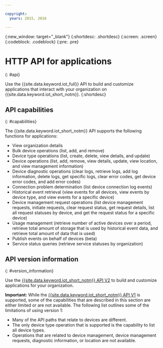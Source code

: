 ```yaml
---

copyright:
  years: 2015, 2016

---
```


{:new_window: target="_blank"}
{:shortdesc: .shortdesc}
{:screen: .screen}
{:codeblock: .codeblock}
{:pre: .pre}

# HTTP API for applications
{: #api}

Use the {{site.data.keyword.iot_full}} API to build and customize applications that interact with your organization on {{site.data.keyword.iot_short_notm}}.
{:shortdesc}

## API capabilities
{: #capabilities}

The {{site.data.keyword.iot_short_notm}} API supports the following functions for applications:

- View organization details
- Bulk device operations (list, add, and remove)
- Device type operations (list, create, delete, view details, and update)
- Device operations (list, add, remove, view details, update, view location, and view management information)
- Device diagnostic operations (clear logs, retrieve logs, add log information, delete logs, get specific logs, clear error codes, get device error codes, and add error codes)
- Connection problem determination (list device connection log events)
- Historical event retrieval (view events for all devices, view events by device type, and view events for a specific device)
- Device management request operations (list device management requests, initiate requests, clear request status, get request details, list all request statuses by device, and get the request status for a specific device)
- Usage management (retrieve number of active devices over a period, retrieve total amount of storage that is used by historical event data, and retrieve total amount of data that is used)
- Publish events on behalf of devices (beta)
- Service status queries (retrieve service statuses by organization)

## API version information
{: #version_information}

Use the [{{site.data.keyword.iot_short_notm}} API V2](https://docs.internetofthings.ibmcloud.com/swagger/v0002.html) to build and customize applications for your organization.


**Important:**
While the [{{site.data.keyword.iot_short_notm}} API V1](https://docs.internetofthings.ibmcloud.com/swagger/v0001.html) is supported, some of the capabilities that are described in this section are either limited or are not available. The following list outlines some of the limitations of using version 1:
  - Many of the API paths that relate to devices are different.
  - The only device type operation that is supported is the capability to list all device types.
  - Operations that are related to device management, device management requests, diagnostic information, or location are not available.
